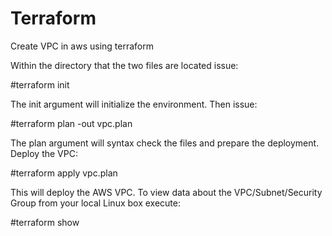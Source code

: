 # Terraform

Create VPC in aws using terraform

Within the directory that the two files are located issue:


#terraform init



The init argument will initialize the environment.
Then issue:


#terraform plan -out vpc.plan


The plan argument will syntax check the files and prepare the deployment.
Deploy the VPC:

#terraform apply vpc.plan

This will deploy the AWS VPC. To view data about the VPC/Subnet/Security Group from your local Linux box execute:


#terraform show
